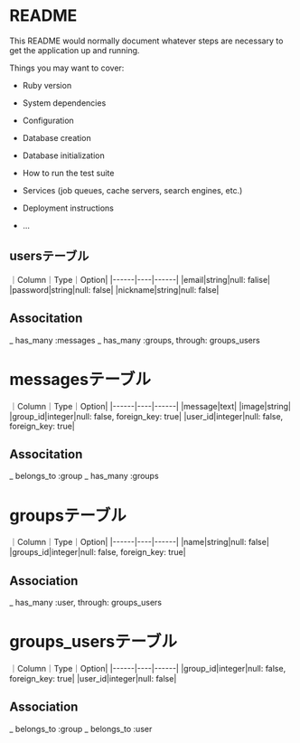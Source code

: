 # README

This README would normally document whatever steps are necessary to get the
application up and running.

Things you may want to cover:

* Ruby version

* System dependencies

* Configuration

* Database creation

* Database initialization

* How to run the test suite

* Services (job queues, cache servers, search engines, etc.)

* Deployment instructions

* ...

## usersテーブル

｜Column｜Type｜Option|
|------|----|------|
|email|string|null: falise|
|password|string|null: false|
|nickname|string|null: false|

## Associtation
_ has_many :messages
_ has_many :groups, through: groups_users


# messagesテーブル
｜Column｜Type｜Option|
|------|----|------|
|message|text|
|image|string|
|group_id|integer|null: false, foreign_key: true|
|user_id|integer|null: false, foreign_key: true|

## Associtation
_ belongs_to :group
_ has_many :groups


# groupsテーブル
｜Column｜Type｜Option|
|------|----|------|
|name|string|null: false|
|groups_id|integer|null: false, foreign_key: true|

## Association
_ has_many :user, through: groups_users


# groups_usersテーブル
｜Column｜Type｜Option|
|------|----|------|
|group_id|integer|null: false, foreign_key: true|
|user_id|integer|null: false|

## Association
_ belongs_to :group
_ belongs_to :user